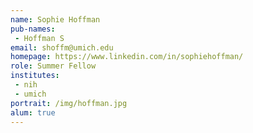 ```yaml
---
name: Sophie Hoffman
pub-names:
 - Hoffman S
email: shoffm@umich.edu
homepage: https://www.linkedin.com/in/sophiehoffman/
role: Summer Fellow
institutes:
 - nih
 - umich
portrait: /img/hoffman.jpg
alum: true
---
```

